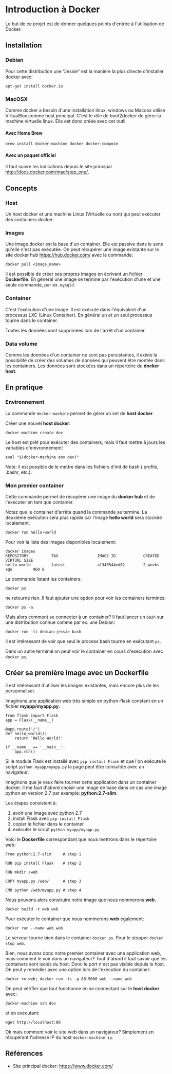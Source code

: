 # Introduction à Docker

Le but de ce projet est de donner quelques points d'entrée à l'utilisation de Docker.

## Installation

### Debian

Pour cette distribution une "Jessie" est la manière la plus directe d'installer docker avec:

```
apt-get install docker.io
```

### MacOSX

Comme docker a besoin d'une installation linux, windows ou Macosx utilise VirtualBox comme host principal. C'est le rôle de boot2docker de gérer la machine virtuelle linux. Elle est donc créée avec cet outil
#### Avec Home Brew

	brew install docker-machine docker docker-compose


#### Avec un paquet officiel

Il faut suivre les indications depuis le site principal <http://docs.docker.com/mac/step_one/>.


## Concepts

### Host
Un host docker et une machine Linux (Virtuelle ou non) qui peut exécuter des containers docker.

### Images
Une image docker est la base d'un container. Elle est passive dans le sens qu'elle n'est pas exécutée. On peut récupérer une image existante sur le site docker hub <https://hub.docker.com/> avec la commande:

	docker pull <image_name>
	
Il est possible de créer ses propres images en écrivant un fichier __Dockerfile__. En général une image se termine par l'exécution d'une et une seule commande, par ex. `mysqld`.

### Container
C'est l'exécution d'une image. Il est exécuté dans l'équivalent d'un processus LXC (Linux Container). En général un et un seul processus tourne dans le container.

Toutes les données sont supprimées lors de l'arrêt d'un container.

### Data volume
Comme les données d'un container ne sont pas persistantes, il existe la possibilité de créer des volumes de données qui peuvent être montée dans les containers. Les données sont stockées dans un répertoire du __docker host__.


## En pratique

### Environnement
La commande `docker-machine` permet de gérer un set de __host docker__.

Créer une nouvel __host docker__:

```
docker-machine create dev
```
Le host est prêt pour exécuter des containers, mais il faut mettre à jours les variables d'enivronnement:

```
eval "$(docker-machine env dev)"
```
Note: il est possible de le mettre dans les fichiers d'init de bash (.profile, .bashr, etc.).

### Mon premier container

Cette commande permet de récupérer une image du __docker hub__ et de l'exécuter en tant que container.

Notez que le container d'arrête quand la commande se termine. La deuxième exécution sera plus rapide car l'image __hello world__ sera stockée localement.

```
docker run hello-world
```

Pour voir la liste des images disponibles localement:

```
docker images
REPOSITORY          TAG                 IMAGE ID            CREATED             VIRTUAL SIZE
hello-world         latest              af340544ed62        2 weeks ago         960 B
```

La commande listant les containers:

	docker ps


ne retourne rien. Il faut ajouter une option pour voir les containers terminés:


	docker ps -a


Mais alors comment se connecter à un container? Il faut lancer un `bash` sur une distribution connue comme par ex. une Debian:

	docker run -ti debian:jessie bash

Il est intéressant de voir que seul le process bash tourne en exécutant `ps`.

Dans un autre terminal on peut voir le container en cours d'exécution avec `docker ps`.

## Créer sa première image avec un Dockerfile

Il est intéressant d'utiliser les images existantes, mais encore plus de les personnaliser.

Imaginons une application web très simple en python-flask constant en un fichier __myapp/myapp.py__:

	from flask import Flask
	app = Flask(__name__)

	@app.route('/')
	def hello_world():
		return 'Hello World!'

	if __name__ == '__main__':
		app.run()

Si le module Flask est installé avec `pip install Flask` et que l'on exécute le script `python myapp/myapp.py` la page peut être consultée avec un navigateur.

Imaginons que je veux faire tourner cette application dans un container docker. Il me faut d'abord choisir une image de base dans ce cas une image python en version 2.7 par exemple: __python:2.7-slim__.

Les étapes consistent à:
1) avoir une image avec python 2.7
2) install Flask avec `pip install Flask`
3) copier le fichier dans le container
4) exécuter le script `python myapp/myapp.py`

Voici le __Dockerfile__ correspondant que nous mettrons dans le répertoire web:

	From python:2.7-slim     # step 1

	RUN pip install Flask    # step 2

	RUN mkdir /web

	COPY myapp.py /web/      # step 3

	CMD python /web/myapp.py # step 4

Nous pouvons alors construire notre image que nous nommerons __web__.

	docker build -t web web
	
Pour exécuter le container que nous nommerons __web__ également:

	docker run --name web web

Le serveur tourne bien dans le container `docker ps`. Pour le stopper `docker stop web`.

Bien, nous avons donc notre premier container avec une application web, mais comment le voir dans un navigateur? Tout d'abord il faut savoir que les containers sont isolés du host. Donc le port n'est pas visible depuis le host. On peut y remédier avec une option lors de l'exécution du container:

	docker rm web; docker run -ti -p 80:5000 web --name web

On peut vérifier que tout fonctionne en se connectant sur le __host docker__ avec:
	
	docker-machine ssh dev
	
et en exécutant:
	
	wget http://localhost:80
	
Ok mais comment voir le site web dans un navigateur? Simplement en récupérant l'adresse IP du host `docker-machine ip`.


	
## Références

- Site principal docker: <https://www.docker.com/>